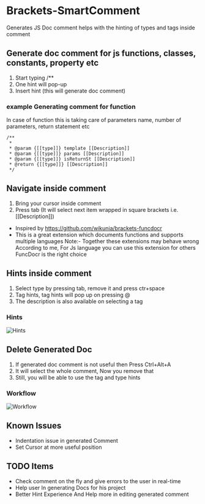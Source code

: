 # Brackets-SmartComment
Generates JS Doc comment helps with the hinting of types and tags inside comment

## Generate doc comment for js functions, classes, constants, property etc
1) Start typing /**
2) One hint will pop-up
3) Insert hint (this will generate doc comment)

### example Generating comment for function
In case of function this is taking care of parameters name, number of parameters, return statement etc
```
/**
 *
 * @param {[[type]]} template [[Description]]
 * @param {[[type]]} params [[Description]]
 * @param {[[type]]} isReturnSt [[Description]]
 * @return {[[type]]} [[Description]]
 */
 ```

## Navigate inside comment
1) Bring your cursor inside comment
2) Press tab (It will select next item wrapped in square brackets i.e. [[Description]])
* Inspired by https://github.com/wikunia/brackets-funcdocr
* This is a great extension which documents functions and supports multiple languages
Note:- Together these extensions may behave wrong
According to me, For Js language you can use this extension for others FuncDocr is the right choice

## Hints inside comment
1) Select type by pressing tab, remove it and press ctr+space
2) Tag hints, tag hints will pop up on pressing @
3) The description is also available on selecting a tag

### Hints
![Hints](https://github.com/navch/Brackets-SmartComment/blob/master/screenshots/taghints.png)

## Delete Generated Doc
1) If generated doc comment is not useful then Press Ctrl+Alt+A
2) It will select the whole comment, Now you remove that
3) Still, you will be able to use the tag and type hints

### Workflow
![Workflow](https://github.com/navch/Brackets-SmartComment/blob/master/screenshots/bracketsjsdocsdemo.gif)


## Known Issues
* Indentation issue in generated Comment
* Set Cursor at more useful position

## TODO Items
* Check comment on the fly and give errors to the user in real-time
* Help user In generating Docs for his project
* Better Hint Experience And Help more in editing generated comment

